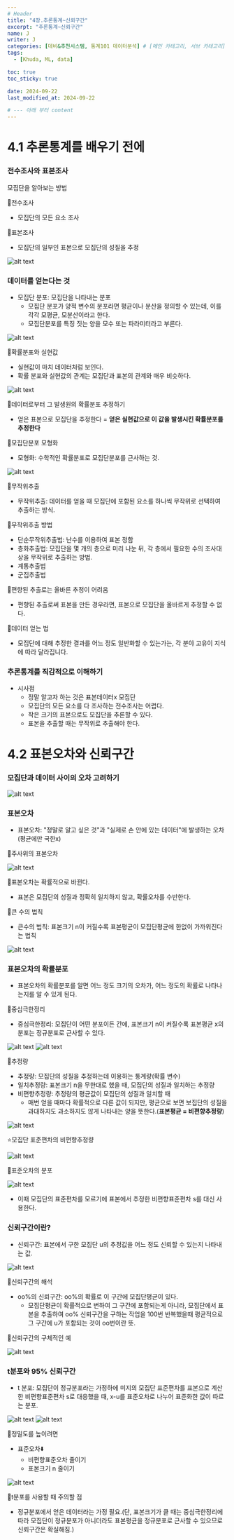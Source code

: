 ```yaml
---
# Header
title: "4장.추론통계~신뢰구간"
excerpt: "추론통계~신뢰구간"
name: J
writer: J
categories: [데비&추천시스템, 통계101 데이터분석] # [메인 카테고리, 서브 카테고리]
tags:
  - [Khuda, ML, data]

toc: true
toc_sticky: true

date: 2024-09-22
last_modified_at: 2024-09-22

# --- 아래 부터 content
---
```

# 4.1 추론통계를 배우기 전에

### 전수조사와 표본조사

모집단을 알아보는 방법

🔖전수조사
- 모집단의 모든 요소 조사

🔖표본조사
- 모집단의 일부인 표본으로 모집단의 성질을 추정

![alt text](/assets/img_20240922/image-29.png)

### 데이터를 얻는다는 것

- 모집단 분포: 모집단을 나타내는 분포
    - 모집단 분포가 양적 변수의 분포라면 평균이나 분산을 정의할 수 있는데, 이를 각각 모평균, 모분산이라고 한다.
    - 모집단분포를 특징 짓는 양을 모수 또는 파라미터라고 부른다.

![alt text](/assets/img_20240922/image-30.png)

🔖확률분포와 실현값

- 실현값이 마치 데이터처럼 보인다.
- 확률 분포와 실현값의 관계는 모집단과 표본의 관계와 매우 비슷하다.

![alt text](/assets/img_20240922/image-31.png)

🔖데이터로부터 그 발생원의 확률분포 추정하기

- 얻은 표본으로 모집단을 추정한다 = **얻은 실현값으로 이 값을 발생시킨 확률분포를 추정한다**

🔖모집단분포 모형화

- 모형화: 수학적인 확률분포로 모집단분포를 근사하는 것.

![alt text](/assets/img_20240922/image-32.png)

🔖무작위추출

- 무작위추출: 데이터를 얻을 때 모집단에 포함된 요소를 하나씩 무작위로 선택하여 추출하는 방식.

🔖무작위추출 방법

- 단순무작위추출법: 난수를 이용하여 표본 정함
- 층화추출법: 모집단을 몇 개의 층으로 미리 나눈 뒤, 각 층에서 필요한 수의 조사대상을 무작위로 추출하는 방법.
- 계통추출법
- 군집추출법

🔖편향된 추출로는 올바른 추정이 어려움

- 편향된 추출로써 표본을 만든 경우라면, 표본으로 모집단을 올바르게 추정할 수 없다.

🔖데이터 얻는 법

- 모집단에 대해 추정한 결과를 어느 정도 일반화할 수 있는가는, 각 분야 고유이 지식에 따라 달라집니다.

### 추론통계를 직감적으로 이해하기

- 시사점
    - 정말 알고자 하는 것은 표본데이터x 모집단
    - 모집단의 모든 요소를 다 조사하는 전수조사는 어렵다.
    - 작은 크기의 표본으로도 모집단을 추론할 수 있다.
    - 표본을 추출할 때는 무작위로 추출해야 한다.

# 4.2 표본오차와 신뢰구간

### 모집단과 데이터 사이의 오차 고려하기

![alt text](/assets/img_20240922/image-33.png)

### 표본오차

- 표본오차: "정말로 알고 싶은 것"과 "실제로 손 안에 있는 데이터"에 발생하는 오차(평균에만 국한x)

🔖주사위의 표본오차

![alt text](/assets/img_20240922/image-34.png)

🔖표본오차는 확률적으로 바뀐다.

- 표본은 모집단의 성질과 정확히 일치하지 않고, 확률오차를 수반한다.

🔖큰 수의 법칙

- 큰수의 법칙: 표본크기 n이 커질수록 표본평균이 모집단평균에 한없이 가까워진다는 법칙

![alt text](/assets/img_20240922/image-35.png)

### 표본오차의 확률분포

- 표본오차의 확률분포를 알면 어느 정도 크기의 오차가, 어느 정도의 확률로 나타나는지를 알 수 있게 된다.

🔖중심극한정리

- 중심극한정리: 모집단이 어떤 분포이든 간에, 표본크기 n이 커질수록 표본평균 x의 분포는 정규분포로 근사할 수 있다.

![alt text](/assets/img_20240922/image-36.png)
![alt text](/assets/img_20240922/image-37.png)

🔖추정량

- 추정량: 모집단의 성질을 추정하는데 이용하는 통계량(확률 변수)
- 일치추정량: 표본크기 n을 무한대로 했을 때, 모집단의 성질과 일치하는 추정량
- 비편향추정량: 추정량의 평균값이 모집단의 성질과 일치할 때
    - 매번 얻을 때마다 확률적으로 다른 값이 되지만, 평균으로 보면 보집단의 성질을 과대하지도 과소하지도 않게 나타내는 양을 뜻한다.(**표본평균 = 비편향추정량**)

![alt text](/assets/img_20240922/image-38.png)

⭐모집단 표준편차의 비편향추정량

![alt text](/assets/img_20240922/image-39.png)

🔖표준오차의 분포

![alt text](/assets/img_20240922/image-40.png)

- 이때 모집단의 표준편차를 모르기에 표본에서 추정한 비편향표준편차 s를 대신 사용한다.

### 신뢰구간이란?

- 신뢰구간: 표본에서 구한 모집단 u의 추정값을 어느 정도 신뢰할 수 있는지 나타내는 값.

![alt text](/assets/img_20240922/image-41.png)

🔖신뢰구간의 해석

- oo%의 신뢰구간: oo%의 확률로 이 구간에 모집단평균이 있다.
    - 모집단평균이 확률적으로 변하여 그 구간에 포함되는게 아니라, 모집단에서 표본을 추출하여 oo% 신뢰구간을 구하는 작업을 100번 반복했을때 평균적으로 그 구간에 u가 포함되는 것이 oo번이란 뜻.

🔖신뢰구간의 구체적인 예

![alt text](/assets/img_20240922/image-42.png)

### t분포와 95% 신뢰구간

- t 분포: 모집단이 정규분포라는 가정하에 미지의 모집단 표준편차를 표본으로 계산한 비편향표준편차 s로 대응했을 때, x-u를 표준오차로 나누어 표준화한 값이 따르는 분포.

![alt text](/assets/img_20240922/image-43.png)
![alt text](/assets/img_20240922/image-44.png)

🔖정밀도를 높이려면

- 표준오차⬇️
    - 비편향표준오차 줄이기
    - 표본크기 n 줄이기

![alt text](image-45.png)

🔖t분포를 사용할 때 주의할 점

- 정규분포에서 얻은 데이터라는 가정 필요.(단, 표본크기가 클 때는 중심극한정리에 따라 모집단이 정규분포가 아니더라도 표본평균을 정규분포로 근사할 수 있으므로 신뢰구간은 확실해짐.)

